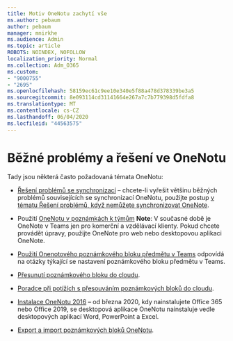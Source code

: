 ```yaml
---
title: Motiv OneNotu zachytí vše
ms.author: pebaum
author: pebaum
manager: mnirkhe
ms.audience: Admin
ms.topic: article
ROBOTS: NOINDEX, NOFOLLOW
localization_priority: Normal
ms.collection: Adm_O365
ms.custom:
- "9000755"
- "2695"
ms.openlocfilehash: 58159ec61c9ee10e340e5f88a478d378339be3a5
ms.sourcegitcommit: 8e093114cd31141664e267a7c7b779398d5fdfa8
ms.translationtype: MT
ms.contentlocale: cs-CZ
ms.lasthandoff: 06/04/2020
ms.locfileid: "44563575"
---
```

# <a name="common-issues-and-resolutions-with-onenote"></a>Běžné problémy a řešení ve OneNotu

Tady jsou některá často požadovaná témata OneNotu:

- [Řešení problémů se synchronizací](https://support.office.com/article/299495ef-66d1-448f-90c1-b785a6968d45) – chcete-li vyřešit většinu běžných problémů souvisejících se synchronizací OneNotu, použijte postup [v tématu Řešení problémů, když nemůžete synchronizovat OneNote](https://support.office.com/article/Fix-issues-when-you-can-t-sync-OneNote-299495ef-66d1-448f-90c1-b785a6968d45).

- Použití [OneNotu v poznámkách k týmům](https://support.microsoft.com/office/0ec78cc3-ba3b-4279-a88e-aa40af9865c2) **Note**: V současné době je OneNote v Teams jen pro komerční a vzdělávací klienty. Pokud chcete provádět úpravy, použijte OneNote pro web nebo desktopovou aplikaci OneNote.

- [Použití Onenotového poznámkového bloku předmětu v Teams](https://support.office.com/article/bd77f11f-27cd-4d41-bfbd-2b11799f1440) odpovídá na otázky týkající se nastavení poznámkového bloku předmětu v Teams.

- [Přesunutí poznámkového bloku do cloudu](https://support.office.com/article/d5c28b91-7b9c-45be-8f0c-529bdbba019a).

- [Poradce při potížích s přesouváním poznámkových bloků do cloudu](https://support.office.com/article/70528107-11dc-4f3f-b695-b150059dfd78).

- [Instalace OneNotu 2016](https://support.office.com/article/c08068d8-b517-4464-9ff2-132cb9c45c08) – od března 2020, kdy nainstalujete Office 365 nebo Office 2019, se desktopová aplikace OneNotu nainstaluje vedle desktopových aplikací Word, PowerPoint a Excel.

- [Export a import poznámkových bloků OneNotu](https://support.office.com/article/a4b60da5-8f33-464e-b1ba-b95ce540f309).
